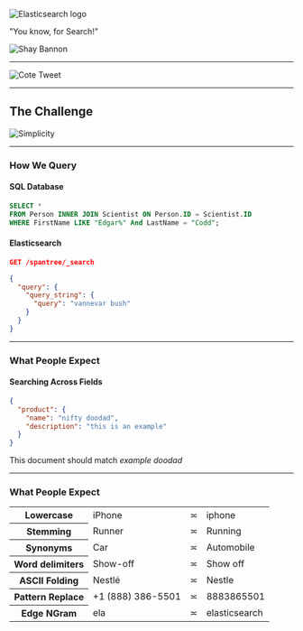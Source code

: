 ![Elasticsearch logo](images/elastic-white.png#plain)  <!-- .element: style="max-height: 160px;" -->

"You know, for Search!"

![Shay Bannon](images/shay-bannon.jpg) <!-- .element: style="max-height: 160px;" -->

---

![Cote Tweet](images/cote-tweet.png)

---

## The Challenge

![Simplicity](images/simplicity.png)

---

### How We Query

#### SQL Database

```sql
SELECT *
FROM Person INNER JOIN Scientist ON Person.ID = Scientist.ID
WHERE FirstName LIKE "Edgar%" And LastName = "Codd";
```

#### Elasticsearch

```json
GET /spantree/_search

{
  "query": {
    "query_string": {
      "query": "vannevar bush"
    }
  }
}
```

---

### What People Expect
#### Searching Across Fields

```json
{
  "product": {
    "name": "nifty doodad",
    "description": "this is an example"
  }
}
```

This document should match <em>example doodad</em>

---

### What People Expect

<table class="examples">
  <tbody>
    <tr>
      <th>Lowercase</th>
      <td>iPhone</td>
      <td>&#8781;</td>
      <td>iphone</td>
    </tr>
    <tr>
      <th>Stemming</th>
      <td>Runner</td>
      <td>&#8781;</td>
      <td>Running</td>
    </tr>
    <tr>
      <th>Synonyms</th>
      <td>Car</td>
      <td>&#8781;</td>
      <td>Automobile</td>
    </tr>
    <tr>
      <th>Word delimiters</th>
      <td>Show-off</td>
      <td>&#8781;</td>
      <td>Show off</td>
    </tr>
    <tr>
      <th>ASCII Folding</th>
      <td>Nestl&eacute;</td>
      <td>&#8781;</td>
      <td>Nestle</td>
    </tr>
    <tr>
      <th>Pattern Replace</th>
      <td>+1 (888) 386-5501</td>
      <td>&#8781;</td>
      <td>8883865501</td>
    </tr>
    <tr>
      <th>Edge NGram</th>
      <td>ela</td>
      <td>&#8781;</td>
      <td>elasticsearch</td>
    </tr>
  </tbody>
</table>
<!-- TODO: Fill in with multi-match example -->
